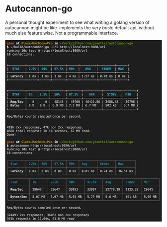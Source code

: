 # Autocannon-go

A personal thought experiment to see what writing a golang version of autocannon might be like. implements the _very basic_ default api, without much else feature wise. Not a programmable interface.

![comparison image](autocannon-comparison.png)
